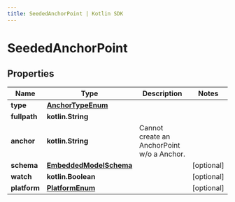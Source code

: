 ```yaml
---
title: SeededAnchorPoint | Kotlin SDK
---
```




# SeededAnchorPoint

## Properties
Name | Type | Description | Notes
------------ | ------------- | ------------- | -------------
**type** | [**AnchorTypeEnum**](AnchorTypeEnum) |  | 
**fullpath** | **kotlin.String** |  | 
**anchor** | **kotlin.String** | Cannot create an AnchorPoint w/o a Anchor. | 
**schema** | [**EmbeddedModelSchema**](EmbeddedModelSchema) |  |  [optional]
**watch** | **kotlin.Boolean** |  |  [optional]
**platform** | [**PlatformEnum**](PlatformEnum) |  |  [optional]




